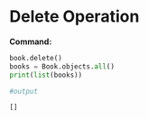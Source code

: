 
# Delete Operation

**Command:**

```python
book.delete()
books = Book.objects.all()
print(list(books))

#output

[]
